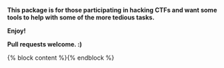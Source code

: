 **This package is for those participating in hacking CTFs and want some tools to help with some of the more tedious tasks.**

**Enjoy!**

**Pull requests welcome. :)**

{% block content %}{% endblock %}
